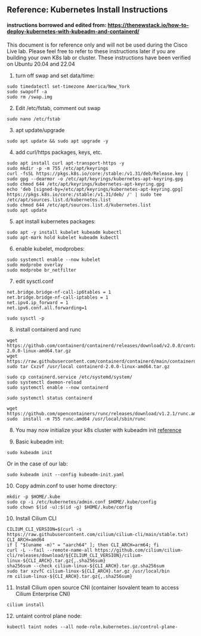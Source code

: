 ## Reference: Kubernetes Install Instructions

#### instructions borrowed and edited from: https://thenewstack.io/how-to-deploy-kubernetes-with-kubeadm-and-containerd/

This document is for reference only and will not be used during the Cisco Live lab. Please feel free to refer to these instructions later if you are building your own K8s lab or cluster. These instructions have been verified on Ubuntu 20.04 and 22.04

1. turn off swap and set data/time:
```
sudo timedatectl set-timezone America/New_York
sudo swapoff -a
sudo rm /swap.img
```

2. Edit /etc/fstab, comment out swap
```
sudo nano /etc/fstab
```

3. apt update/upgrade
```
sudo apt update && sudo apt upgrade -y
```

4. add curl/https packages, keys, etc.
```
sudo apt install curl apt-transport-https -y
sudo mkdir -p -m 755 /etc/apt/keyrings
curl -fsSL https://pkgs.k8s.io/core:/stable:/v1.31/deb/Release.key | sudo gpg --dearmor -o /etc/apt/keyrings/kubernetes-apt-keyring.gpg
sudo chmod 644 /etc/apt/keyrings/kubernetes-apt-keyring.gpg
echo 'deb [signed-by=/etc/apt/keyrings/kubernetes-apt-keyring.gpg] https://pkgs.k8s.io/core:/stable:/v1.31/deb/ /' | sudo tee /etc/apt/sources.list.d/kubernetes.list
sudo chmod 644 /etc/apt/sources.list.d/kubernetes.list 
sudo apt update
```

5. apt install kubernetes packages:
``` 
sudo apt -y install kubelet kubeadm kubectl
sudo apt-mark hold kubelet kubeadm kubectl
```

6. enable kubelet, modprobes:
```
sudo systemctl enable --now kubelet
sudo modprobe overlay
sudo modprobe br_netfilter
```
7. edit sysctl.conf
```
net.bridge.bridge-nf-call-ip6tables = 1
net.bridge.bridge-nf-call-iptables = 1
net.ipv4.ip_forward = 1
net.ipv6.conf.all.forwarding=1
```
```
sudo sysctl -p
```

8. install containerd and runc
```
wget https://github.com/containerd/containerd/releases/download/v2.0.0/containerd-2.0.0-linux-amd64.tar.gz 
wget https://raw.githubusercontent.com/containerd/containerd/main/containerd.service
sudo tar Cxzvf /usr/local containerd-2.0.0-linux-amd64.tar.gz 

sudo cp containerd.service /etc/systemd/system/
sudo systemctl daemon-reload
sudo systemctl enable --now containerd

sudo systemctl status containerd

wget https://github.com/opencontainers/runc/releases/download/v1.2.1/runc.amd64
sudo  install -m 755 runc.amd64 /usr/local/sbin/runc
```

8. You may now initialize your k8s cluster with kubeadm init [reference](../readme.md#initialize-the-kubernetes-cluster)

9. Basic kubeadm init:
```
sudo kubeadm init
```

Or in the case of our lab:
```
sudo kubeadm init --config kubeadm-init.yaml
```

10. Copy admin.conf to user home directory:
```
mkdir -p $HOME/.kube
sudo cp -i /etc/kubernetes/admin.conf $HOME/.kube/config
sudo chown $(id -u):$(id -g) $HOME/.kube/config
```

10. Install Cilium CLI
```
CILIUM_CLI_VERSION=$(curl -s https://raw.githubusercontent.com/cilium/cilium-cli/main/stable.txt)
CLI_ARCH=amd64
if [ "$(uname -m)" = "aarch64" ]; then CLI_ARCH=arm64; fi
curl -L --fail --remote-name-all https://github.com/cilium/cilium-cli/releases/download/${CILIUM_CLI_VERSION}/cilium-linux-${CLI_ARCH}.tar.gz{,.sha256sum}
sha256sum --check cilium-linux-${CLI_ARCH}.tar.gz.sha256sum
sudo tar xzvfC cilium-linux-${CLI_ARCH}.tar.gz /usr/local/bin
rm cilium-linux-${CLI_ARCH}.tar.gz{,.sha256sum}
```

11. Install Cilium open source CNI (container Isovalent team to access Cilium Enterprise CNI)
```
cilium install
```

12. untaint control plane node:
```
kubectl taint nodes --all node-role.kubernetes.io/control-plane-
```

